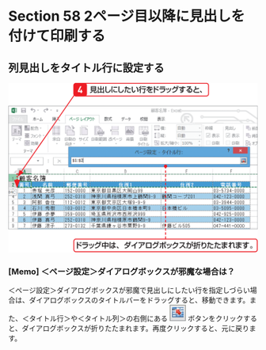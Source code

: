 # Section 58 2ページ目以降に見出しを付けて印刷する

## 列見出しをタイトル行に設定する

![](006.png)

### [Memo] ＜ページ設定＞ダイアログボックスが邪魔な場合は？

＜ページ設定＞ダイアログボックスが邪魔で見出しにしたい行を指定しづらい場合は、ダイアログボックスのタイトルバーをドラッグすると、移動できます。また、＜タイトル行＞や＜タイトル列＞の右側にある ![](icon_fold.png) ボタンをクリックすると、ダイアログボックスが折りたたまれます。再度クリックすると、元に戻ります。
